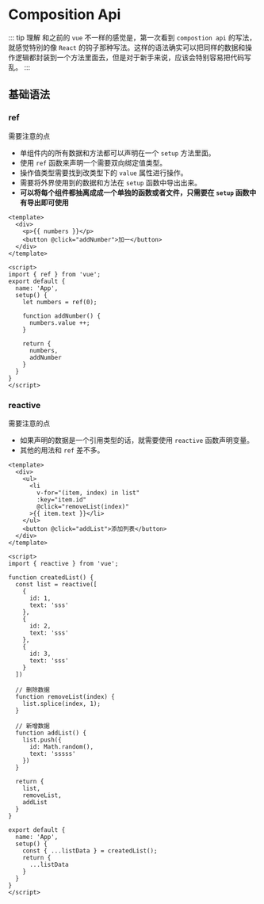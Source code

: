 # Composition Api
::: tip 理解
和之前的 `vue` 不一样的感觉是，第一次看到 `compostion api` 的写法，就感觉特别的像 `React` 的钩子那种写法。这样的语法确实可以把同样的数据和操作逻辑都封装到一个方法里面去，但是对于新手来说，应该会特别容易把代码写乱。
:::

## 基础语法

### ref
需要注意的点
- 单组件内的所有数据和方法都可以声明在一个 `setup` 方法里面。
- 使用 `ref` 函数来声明一个需要双向绑定值类型。
- 操作值类型需要找到改类型下的 `value` 属性进行操作。
- 需要将外界使用到的数据和方法在 `setup` 函数中导出出来。
- **可以将每个组件都抽离成成一个单独的函数或者文件，只需要在 `setup` 函数中有导出即可使用**


```vue {9,13,16}
<template>
  <div>
    <p>{{ numbers }}</p>
    <button @click="addNumber">加一</button>
  </div>
</template>

<script>
import { ref } from 'vue';
export default {
  name: 'App',
  setup() {
    let numbers = ref(0);

    function addNumber() {
      numbers.value ++;
    }

    return {
      numbers,
      addNumber
    }
  }
}
</script>
```

### reactive

需要注意的点
- 如果声明的数据是一个引用类型的话，就需要使用 `reactive` 函数声明变量。
- 其他的用法和 `ref` 差不多。

```vue
<template>
  <div>
    <ul>
      <li 
        v-for="(item, index) in list" 
        :key="item.id" 
        @click="removeList(index)"
      >{{ item.text }}</li>
    </ul>
    <button @click="addList">添加列表</button>
  </div>
</template>

<script>
import { reactive } from 'vue';

function createdList() {
  const list = reactive([
    {
      id: 1,
      text: 'sss'
    },
    {
      id: 2,
      text: 'sss'
    },
    {
      id: 3,
      text: 'sss'
    }
  ])

  // 删除数据
  function removeList(index) {
    list.splice(index, 1);
  }

  // 新增数据
  function addList() {
    list.push({
      id: Math.random(),
      text: 'sssss'
    })
  }

  return {
    list,
    removeList,
    addList
  }
}

export default {
  name: 'App',
  setup() {
    const { ...listData } = createdList();
    return {
      ...listData
    }
  }
}
</script>

```